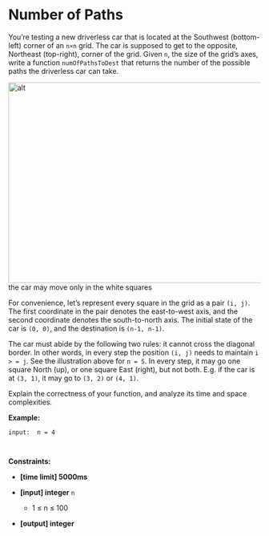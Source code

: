 # Number of Paths

<p>You’re testing a new driverless car that is located at the Southwest (bottom-left) corner of an <code>n×n</code> grid. The car is supposed to get to the opposite, Northeast (top-right), corner of the grid. Given <code>n</code>, the size of the grid’s axes, write a function <code>numOfPathsToDest</code> that returns the number of the possible paths the driverless car can take.</p>
<div class="image-wrapper">

<p><img src="https://www.pramp.com/img/content/img07.png" alt="alt" title="the car may move only in the white squares" style="width:700px; height:400px; ">
<br>
the car may move only in the white squares</p>
</div>

<p>For convenience, let’s represent every square in the grid as a pair <code>(i, j)</code>. The first coordinate in the pair denotes the east-to-west axis, and the second coordinate denotes the south-to-north axis. The initial state of the car is <code>(0, 0)</code>, and the destination is <code>(n-1, n-1)</code>.</p>

<p>The car must abide by the following two rules:
it cannot cross the diagonal border. In other words, in every step the position <code>(i, j)</code> needs to maintain <code>i &gt; = j</code>. See the illustration above for <code>n = 5</code>.
In every step, it may go one square North (up), or one square East (right), but not both. E.g. if the car is at <code>(3, 1)</code>, it may go to <code>(3, 2)</code> or <code>(4, 1)</code>.</p>
<p>Explain the correctness of your function, and analyze its time and space complexities.</p>
<p><strong>Example:</strong></p>
<pre style="position: relative; "><code class="language-pramp hljs">input:  n = <span class="hljs-number">4</span>

</code><div class="open_grepper_editor" title="Edit &amp; Save To Grepper"></div></pre>
<p><strong>Constraints:</strong></p>
<ul>
<li>
<p><strong>[time limit] 5000ms</strong></p>
</li>
<li>
<p><strong>[input] integer</strong> <code>n</code></p>
<ul>
<li>1 ≤ n ≤ 100</li>
</ul>
</li>
<li>
<p><strong>[output] integer</strong></p>
</li>
</ul>
</div>
